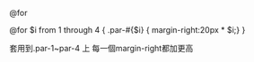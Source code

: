 @for


@for $i from 1 through 4 {
    .par-#{$i} { margin-right:20px * $i;}
}

套用到.par-1~par-4 上 每一個margin-right都加更高
